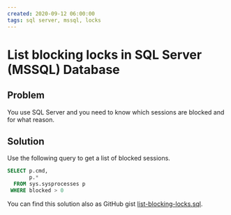 ```yaml
---
created: 2020-09-12 06:00:00
tags: sql server, mssql, locks
---
```


# List blocking locks in SQL Server (MSSQL) Database

## Problem

You use SQL Server and you need to know which sessions are blocked and for what reason.

## Solution

Use the following query to get a list of blocked sessions.

```sql
SELECT p.cmd,
       p.*
  FROM sys.sysprocesses p
 WHERE blocked > 0
```

You can find this solution also as GitHub gist [list-blocking-locks.sql](https://gist.github.com/ivangeorgiev/8db4631372cc8a9e8981f51860524143#file-list-blocking-locks-sql).

